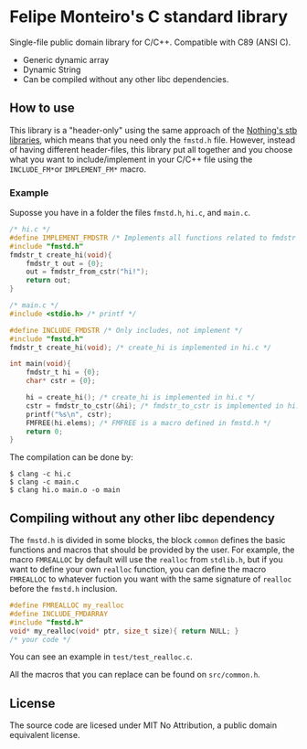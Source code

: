 # Felipe Monteiro's C standard library

Single-file public domain library for C/C++. Compatible with C89 (ANSI C).

- Generic dynamic array
- Dynamic String
- Can be compiled without any other libc dependencies. 

## How to use

This library is a "header-only" using the same approach of the
[Nothing's stb libraries](https://github.com/nothings/stb/), which means that you need
only the `fmstd.h` file.
However, instead of having different header-files, this library put all together and you
choose what you want to include/implement in your C/C++ file using the `INCLUDE_FM*`or
`IMPLEMENT_FM*`  macro.

### Example

Suposse you have in a folder the files `fmstd.h`, `hi.c`, and `main.c`.

```c
/* hi.c */
#define IMPLEMENT_FMDSTR /* Implements all functions related to fmdstr */
#include "fmstd.h"
fmdstr_t create_hi(void){
    fmdstr_t out = {0};
    out = fmdstr_from_cstr("hi!");
    return out;
}
```

```c
/* main.c */
#include <stdio.h> /* printf */

#define INCLUDE_FMDSTR /* Only includes, not implement */
#include "fmstd.h"
fmdstr_t create_hi(void); /* create_hi is implemented in hi.c */

int main(void){
    fmdstr_t hi = {0};
    char* cstr = {0};

    hi = create_hi(); /* create_hi is implemented in hi.c */
    cstr = fmdstr_to_cstr(&hi); /* fmdstr_to_cstr is implemented in hi.c */
    printf("%s\n", cstr);
    FMFREE(hi.elems); /* FMFREE is a macro defined in fmstd.h */
    return 0;
}
```

The compilation can be done by:
```console
$ clang -c hi.c
$ clang -c main.c
$ clang hi.o main.o -o main
```
## Compiling without any other libc dependency

The `fmstd.h` is divided in some blocks, the block `common` defines the basic
functions and macros that should be provided by the user. For example, the macro
`FMREALLOC` by default will use the `realloc` from `stdlib.h`, but if you want to
define your own `realloc` function, you can define the macro `FMREALLOC` to whatever
fuction you want with the same signature of `realloc` before the `fmstd.h` inclusion.

```c
#define FMREALLOC my_realloc
#define INCLUDE_FMDARRAY
#include "fmstd.h"
void* my_realloc(void* ptr, size_t size){ return NULL; }
/* your code */
```

You can see an example in `test/test_realloc.c`.

All the macros that you can replace can be found on `src/common.h`.

## License

The source code are licesed under MIT No Attribution, a public domain equivalent
license.
